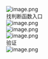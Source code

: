 ![image.png](https://cdn.nlark.com/yuque/0/2023/png/22837360/1696253596084-0964fd69-5530-4efc-adc3-fc78d3066006.png#averageHue=%23e8e7e6&clientId=uabbb355f-8a3a-4&from=paste&height=161&id=ue6922bba&originHeight=212&originWidth=301&originalType=binary&ratio=1&rotation=0&showTitle=false&size=9681&status=done&style=none&taskId=ufa3c993e-de40-4f2a-9385-935f0783673&title=&width=228)<br />找判断函数入口<br />![image.png](https://cdn.nlark.com/yuque/0/2023/png/22837360/1696255754073-a8079f33-12f0-4ae6-ae3f-caedc9d9c8bd.png#averageHue=%23fdfcfc&clientId=uabbb355f-8a3a-4&from=paste&height=289&id=udd73bdc1&originHeight=289&originWidth=989&originalType=binary&ratio=1&rotation=0&showTitle=false&size=39123&status=done&style=none&taskId=u5c7e99cf-0632-41cc-be3a-7680195f450&title=&width=989)<br />![image.png](https://cdn.nlark.com/yuque/0/2023/png/22837360/1696256196761-e7eaf41c-ace4-4db6-8d2e-3882a8893547.png#averageHue=%23fbfaf8&clientId=uabbb355f-8a3a-4&from=paste&height=149&id=u00d44d72&originHeight=358&originWidth=765&originalType=binary&ratio=1&rotation=0&showTitle=false&size=47411&status=done&style=none&taskId=u7b05a153-a391-4ece-ae1c-cbcd247a525&title=&width=318)<br />![image.png](https://cdn.nlark.com/yuque/0/2023/png/22837360/1696256213443-e5f1c234-30e8-4267-9498-68e59ad2bf5d.png#averageHue=%231f1c1a&clientId=uabbb355f-8a3a-4&from=paste&height=111&id=u845a2548&originHeight=111&originWidth=628&originalType=binary&ratio=1&rotation=0&showTitle=false&size=4172&status=done&style=none&taskId=udadc2399-34c2-485f-9665-ae88f2f3862&title=&width=628)<br />验证<br />![image.png](https://cdn.nlark.com/yuque/0/2023/png/22837360/1696256287111-e8765df2-a145-4712-9df1-c23cda7f68fc.png#averageHue=%23e6e5e5&clientId=uabbb355f-8a3a-4&from=paste&height=165&id=ua4d7717c&originHeight=181&originWidth=308&originalType=binary&ratio=1&rotation=0&showTitle=false&size=9185&status=done&style=none&taskId=ueca7792b-940f-4c68-8089-d003093c154&title=&width=281)
